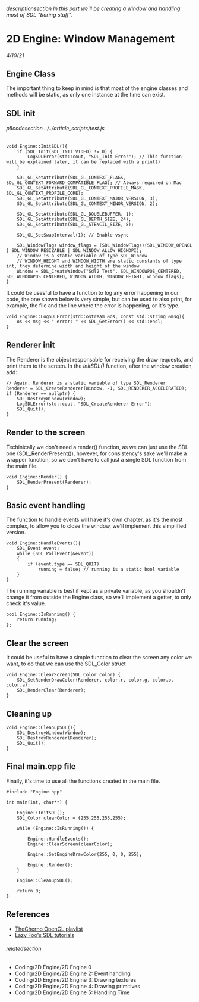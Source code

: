 
###### descriptionsection In this part we'll be creating a window and handling most of SDL "boring stuff".

# 2D Engine: Window Management

*4/10/21*

## Engine Class

The important thing to keep in mind is that most of the engine classes and methods will be static, as 
only one instance at the time can exist.

## SDL init

###### p5codesection ../../article_scripts/test.js

```
void Engine::InitSDL(){
    if (SDL_Init(SDL_INIT_VIDEO) != 0) {
        LogSDLError(std::cout, "SDL_Init Error"); // This function will be explained later, it can be replaced with a print()
    }
    
    SDL_GL_SetAttribute(SDL_GL_CONTEXT_FLAGS, SDL_GL_CONTEXT_FORWARD_COMPATIBLE_FLAG); // Always required on Mac
    SDL_GL_SetAttribute(SDL_GL_CONTEXT_PROFILE_MASK, SDL_GL_CONTEXT_PROFILE_CORE);
    SDL_GL_SetAttribute(SDL_GL_CONTEXT_MAJOR_VERSION, 3);
    SDL_GL_SetAttribute(SDL_GL_CONTEXT_MINOR_VERSION, 2);

    SDL_GL_SetAttribute(SDL_GL_DOUBLEBUFFER, 1);
    SDL_GL_SetAttribute(SDL_GL_DEPTH_SIZE, 24);
    SDL_GL_SetAttribute(SDL_GL_STENCIL_SIZE, 8);

    SDL_GL_SetSwapInterval(1); // Enable vsync
    
    SDL_WindowFlags window_flags = (SDL_WindowFlags)(SDL_WINDOW_OPENGL | SDL_WINDOW_RESIZABLE | SDL_WINDOW_ALLOW_HIGHDPI);
    // Window is a static variable of type SDL_Window
    // WINDOW_HEIGHT and WINDOW_WIDTH are static constants of type int, they determine width and height of the window
    Window = SDL_CreateWindow("Sdl2 Test", SDL_WINDOWPOS_CENTERED, SDL_WINDOWPOS_CENTERED, WINDOW_WIDTH, WINDOW_HEIGHT, window_flags);
}
```

It could be usesful to have a function to log any error happening in our code, the one shown below is very simple, but can be used to also print, for example, the file and the line where the error is happening, or it's type.

```
void Engine::LogSDLError(std::ostream &os, const std::string &msg){
    os << msg << " error: " << SDL_GetError() << std::endl;
}
```


## Renderer init

The Renderer is the object responsable for receiving the draw requests, and print them to the screen. 
In the *InitSDL()* function, after the window creation, add:

```
// Again, Renderer is a static variable of type SDL_Renderer
Renderer = SDL_CreateRenderer(Window, -1, SDL_RENDERER_ACCELERATED);
if (Renderer == nullptr) {
    SDL_DestroyWindow(Window);
    LogSDLError(std::cout, "SDL_CreateRenderer Error");
    SDL_Quit();
}
```

## Render to the screen

Techinically we don't need a render() function, as we can just use the SDL one (SDL_RenderPresent()), 
however, for consistency's sake we'll make a wrapper function, so we don't have to call just a single 
SDL function from the main file.

```
void Engine::Render() {
    SDL_RenderPresent(Renderer);
}
```

## Basic event handling

The function to handle events will have it's own chapter, as it's the most complex, to allow you to 
close the window, we'll implement this simplified version.

```
void Engine::HandleEvents(){
    SDL_Event event;
    while (SDL_PollEvent(&event))
    {        
        if (event.type == SDL_QUIT)
            running = false; // running is a static bool variable 
    }
}
```

The running variable is best if kept as a private variable, as you shouldn't change it from outside the 
Engine class, so we'll implement a getter, to only check it's value.

```
bool Engine::IsRunning() { 
    return running; 
};  
```

## Clear the screen

It could be useful to have a simple function to clear the screen any color we want, 
to do that we can use the SDL\_Color struct

```
void Engine::ClearScreen(SDL_Color color) {
    SDL_SetRenderDrawColor(Renderer, color.r, color.g, color.b, color.a);
    SDL_RenderClear(Renderer);
}
```

## Cleaning up

```
void Engine::CleanupSDL(){
    SDL_DestroyWindow(Window);
    SDL_DestroyRenderer(Renderer);
    SDL_Quit();
}
```

## Final main.cpp file

Finally, it's time to use all the functions created in the main file.

```
#include "Engine.hpp"

int main(int, char**) {
    
    Engine::InitSDL();
    SDL_Color clearColor = {255,255,255,255};    
    
    while (Engine::IsRunning()) {
        
        Engine::HandleEvents();
        Engine::ClearScreen(clearColor);
        
        Engine::SetEngineDrawColor(255, 0, 0, 255);
                
        Engine::Render();
    }
    
    Engine::CleanupSDL();
    
    return 0;
}
```

## References

 - [TheCherno OpenGL playlist](https://www.youtube.com/playlist?list=PLlrATfBNZ98foTJPJ_Ev03o2oq3-GGOS2)
 - [Lazy Foo's SDL tutorials](https://lazyfoo.net/tutorials/OpenGL/index.php)


###### relatedsection

 - Coding/2D Engine/2D Engine 0
 - Coding/2D Engine/2D Engine 2: Event handling
 - Coding/2D Engine/2D Engine 3: Drawing textures
 - Coding/2D Engine/2D Engine 4: Drawing primitives
 - Coding/2D Engine/2D Engine 5: Handling Time